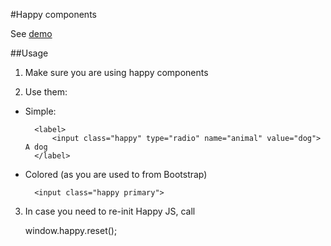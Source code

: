 #Happy components

See [demo](http://happy.paveljanda.com)

##Usage

1) Make sure you are using happy components

	<link rel="stylesheet" type="text/css" href="src/assets/css/happy.css">
	
	<script type="text/javascript" src="../src/assets/js/happy.js"></script>

2) Use them:

* Simple:

		<label>
			<input class="happy" type="radio" name="animal" value="dog"> A dog
		</label>

* Colored (as you are used to from Bootstrap)

		<input class="happy primary">

3) In case you need to re-init Happy JS, call

	window.happy.reset();